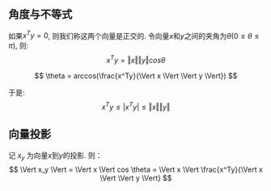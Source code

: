 
## 角度与不等式
如果$x^Ty = 0$, 则我们称这两个向量是正交的.
令向量$x$和$y$之间的夹角为$\theta (0 \leq \theta \leq \pi)$, 则:
$$
x^Ty = \Vert x \Vert \Vert y \Vert cos \theta
$$

$$
\theta = arccos(\frac{x^Ty}{\Vert x \Vert \Vert y \Vert})
$$

于是:
$$x^Ty \leq \vert x^Ty \vert \leq \Vert x \Vert \Vert y \Vert
$$

## 向量投影
记 $x_y$ 为向量$x$到$y$的投影. 则：
$$
\Vert x_y \Vert = \Vert x \Vert  cos \theta = \Vert x \Vert \frac{x^Ty}{\Vert x \Vert \Vert y \Vert}
$$
